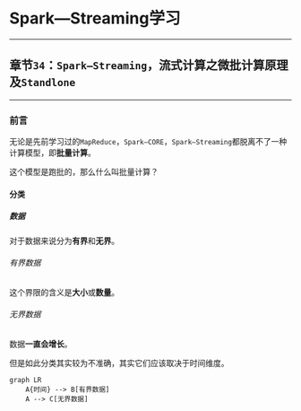 # Spark—Streaming学习

------

## 章节`34`：`Spark—Streaming`，流式计算之微批计算原理及`Standlone`

------

### 前言

无论是先前学习过的`MapReduce`，`Spark—CORE`，`Spark—Streaming`都脱离不了一种计算模型，即**批量计算**。

这个模型是跑批的，那么什么叫批量计算？

#### 分类

##### 数据

对于数据来说分为**有界**和**无界**。

###### 有界数据

这个界限的含义是**大小**或**数量**。

###### 无界数据

数据**一直会增长**。

但是如此分类其实较为不准确，其实它们应该取决于时间维度。

```mermaid
graph LR
	A{时间} --> B[有界数据]
	A --> C[无界数据]
```

